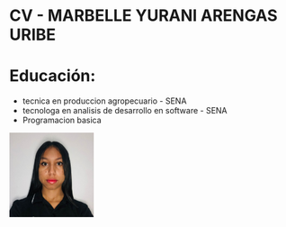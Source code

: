 # CV - MARBELLE YURANI ARENGAS URIBE

# Educación:
* tecnica en produccion agropecuario - SENA
* tecnologa en analisis de desarrollo en software - SENA
* Programacion basica 


<img src="img/imagen.jpeg" alt="Foto de Marbelle" width="150px" height="150px"></img>